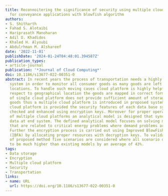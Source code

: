 ```yaml
---
title: Reconnoitering the significance of security using multiple cloud environments
  for conveyance applications with blowfish algorithm
authors:
- S. Shitharth
- Fahad S. Alotaibi
- Hariprasath Manoharan
- Adil O. Khadidos
- Khaled H. Alyoubi
- Abdulrhman M. Alshareef
date: '2022-11-01'
publishDate: '2024-01-24T04:48:01.394587Z'
publication_types:
- article-journal
publication: '*Journal of Cloud Computing*'
doi: 10.1186/s13677-022-00351-0
abstract: In recent years the process of transportation needs a highly effective traffic
  system in order to monitor all consumer goods as many goods are left out at different
  locations. To handle such moving cases cloud platform is highly helpful as with
  respect to geographical location the goods are mapped in correct form. However incorporation
  of single cloud platform does not provide sufficient amount of storage about all
  goods thus a multiple cloud platform is introduced in proposed system. As multiple
  cloud platform is provided the security features of each data base system is also
  checked and enhanced using encryption keys. Moreover for proper operating conditions
  of multiple cloud platforms an analytical model is designed that synchronizes necessary
  data at end system. The defined analytical model focuses on solving multiple objectives
  that are related to critical energy problems where demand problems are reduced.
  Further the encryption process is carried out using Improved BlowFish Algorithm
  (IBFA) by allocating proper resources with decryption keys. To validate the effectiveness
  of proposed method five scenarios are considered where all scenario outcomes proves
  to be much higher than existing models by an average of 43%.
tags:
- Data storage
- Encryption
- Multiple cloud platform
- Security
- Transportation
links:
- name: URL
  url: https://doi.org/10.1186/s13677-022-00351-0
---
```

